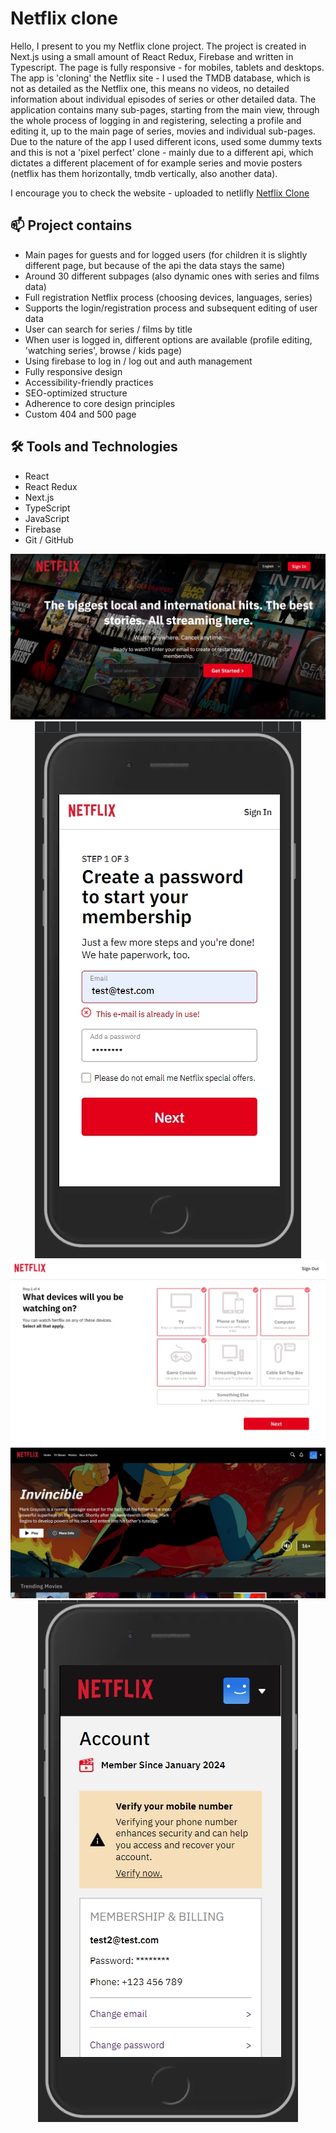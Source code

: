 <h1>Netflix clone</h1>

<p>Hello, I present to you my Netflix clone project. The project is created in Next.js using a small amount of React Redux, Firebase and written in Typescript. The page is fully responsive - for mobiles, tablets and desktops. The app is 'cloning' the Netflix site - I used the TMDB database, which is not as detailed as the Netflix one, this means no videos, no detailed information about individual episodes of series or other detailed data. The application contains many sub-pages, starting from the main view, through the whole process of logging in and registering, selecting a profile and editing it, up to the main page of series, movies and individual sub-pages. Due to the nature of the app I used different icons, used some dummy texts and this is not a 'pixel perfect' clone - mainly due to a different api, which dictates a different placement of for example series and movie posters (netflix has them horizontally, tmdb vertically, also another data).</p>

<p>I encourage you to check the website - uploaded to netlifly <a href='https://netflixcloneen.vercel.app'>Netflix Clone</a></p>

<h2>📫 Project contains</h2>

<ul>
  <li>Main pages for guests and for logged users (for children it is slightly different page, but because of the api the data stays the same)</li>
  <li>Around 30 different subpages (also dynamic ones with series and films data)</li>
  <li>Full registration Netflix process (choosing devices, languages, series)</li>
  <li>Supports the login/registration process and subsequent editing of user data</li>
  <li>User can search for series / films by title</li>
  <li>When user is logged in, different options are available (profile editing, 'watching series', browse / kids page)</li>
  <li>Using firebase to log in / log out and auth management</li>
  <li>Fully responsive design</li>
  <li>Accessibility-friendly practices</li>
  <li>SEO-optimized structure</li>
  <li>Adherence to core design principles</li>
  <li>Custom 404 and 500 page</li>
</ul>

<h2>🛠 Tools and Technologies</h2>

<ul>
  <li>React</li>
  <li>React Redux</li>
  <li>Next.js</li>
  <li>TypeScript</li>
  <li>JavaScript</li>
  <li>Firebase</li>
  <li>Git / GitHub</li>
</ul>

<div align='center'>
 <img src='./src/assets/readme/photo1.jpg'>
 <img src='./src/assets/readme/photo2.jpg'>
 <img src='./src/assets/readme/photo3.jpg'>
 <img src='./src/assets/readme/photo4.jpg'>
 <img src='./src/assets/readme/photo5.jpg'>
</div>

